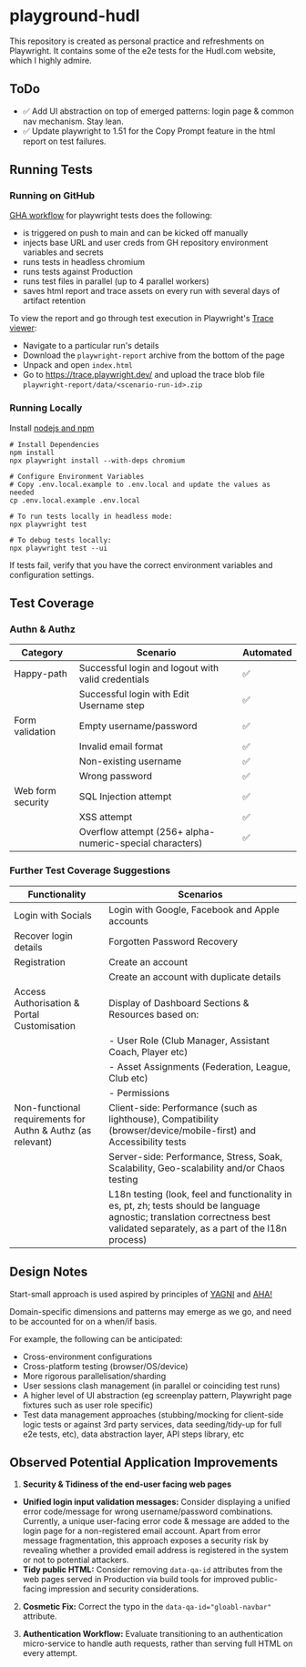 # playground-hudl

This repository is created as personal practice and refreshments on Playwright. It contains some of the e2e tests for the Hudl.com website, which I highly admire. 

## ToDo
- ✅ Add UI abstraction on top of emerged patterns: login page & common nav mechanism. Stay lean.
- ✅ Update playwright to 1.51 for the Copy Prompt feature in the html report on test failures.

## Running Tests 

### Running on GitHub
[GHA workflow](https://github.com/aikhelis/playground-hudl/actions/workflows/playwright.yml) for playwright tests does the following:
- is triggered on push to main and can be kicked off manually
- injects base URL and user creds from GH repository environment variables and secrets
- runs tests in headless chromium
- runs tests against Production
- runs test files in parallel (up to 4 parallel workers)
- saves html report and trace assets on every run with several days of artifact retention

To view the report and go through test execution in Playwright's [Trace viewer](https://playwright.dev/docs/trace-viewer):
- Navigate to a particular run's details
- Download the `playwright-report` archive from the bottom of the page
- Unpack and open `index.html`
- Go to https://trace.playwright.dev/ and upload the trace blob file `playwright-report/data/<scenario-run-id>.zip`

### Running Locally

Install [nodejs and npm](https://docs.npmjs.com/downloading-and-installing-node-js-and-npm)

```shell
# Install Dependencies
npm install
npx playwright install --with-deps chromium

# Configure Environment Variables
# Copy .env.local.example to .env.local and update the values as needed
cp .env.local.example .env.local

# To run tests locally in headless mode:
npx playwright test

# To debug tests locally:
npx playwright test --ui
```

If tests fail, verify that you have the correct environment variables and configuration settings.

## Test Coverage

### Authn & Authz

| Category          | Scenario                                           | Automated |
|-------------------|----------------------------------------------------|-----------|
| Happy-path        | Successful login and logout with valid credentials | ✅        |
|                   | Successful login with Edit Username step           | ✅        |
| Form validation   | Empty username/password                            | ✅        |
|                   | Invalid email format                               | ✅        |
|                   | Non-existing username                              | ✅        |
|                   | Wrong password                                     | ✅        |
| Web form security | SQL Injection attempt                              | ✅        |
|                   | XSS attempt                                        | ✅        |
|                   | Overflow attempt (256+ alpha-numeric-special characters) | ✅  |

### Further Test Coverage Suggestions

| Functionality         | Scenarios                   | 
|-----------------------|-----------------------------|
| Login with Socials    | Login with Google, Facebook and Apple accounts |
| Recover login details | Forgotten Password Recovery |
| Registration          | Create an account                        |  
|                       | Create an account with duplicate details |
| Access Authorisation & Portal Customisation  | Display of Dashboard Sections & Resources based on:
| | - User Role (Club Manager, Assistant Coach, Player etc) |
| | - Asset Assignments (Federation, League, Club etc) |
| | - Permissions |
| Non-functional requirements for Authn & Authz (as relevant) | Client-side: Performance (such as lighthouse), Compatibility (browser/device/mobile-first) and Accessibility tests |
| | Server-side: Performance, Stress, Soak, Scalability, Geo-scalability and/or Chaos testing |
| | L18n testing (look, feel and functionality in es, pt, zh; tests should be language agnostic; translation correctness best validated separately, as a part of the l18n process) |

## Design Notes

Start-small approach is used aspired by principles of [YAGNI](https://en.wikipedia.org/wiki/You_aren%27t_gonna_need_it) and [AHA!](https://kentcdodds.com/blog/aha-programming)

Domain-specific dimensions and patterns may emerge as we go, and need to be accounted for on a when/if basis.

For example, the following can be anticipated:

- Cross-environment configurations
- Cross-platform testing (browser/OS/device)
- More rigorous parallelisation/sharding
- User sessions clash management (in parallel or coinciding test runs)
- A higher level of UI abstraction (eg screenplay pattern, Playwright page fixtures such as user role specific)
- Test data management approaches (stubbing/mocking for client-side logic tests or against 3rd party services, data seeding/tidy-up for full e2e tests, etc), data abstraction layer, API steps library, etc

## Observed Potential Application Improvements

1. **Security & Tidiness of the end-user facing web pages**
* **Unified login input validation messages:** Consider displaying a unified error code/message for wrong username/password combinations. Currently, a unique user-facing error code & message are added to the login page for a non-registered email account. Apart from error message fragmentation, this approach exposes a security risk by revealing whether a provided email address is registered in the system or not to potential attackers.
* **Tidy public HTML:** Consider removing `data-qa-id` attributes from the web pages served in Production via build tools for improved public-facing impression and security considerations.

2. **Cosmetic Fix:** Correct the typo in the `data-qa-id="gloabl-navbar"` attribute.

3. **Authentication Workflow:** Evaluate transitioning to an authentication micro-service to handle auth requests, rather than serving full HTML on every attempt.

